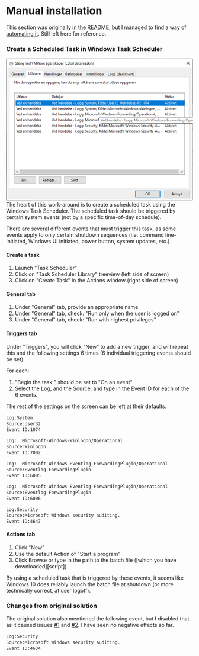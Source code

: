 # Manual installation
This section was [originally in the README](https://github.com/fatso83/vmware-auto-suspend/tree/027faf6c03fd3bd7b6c6d3dd028bbbb8315ef17b#installing), 
but I managed to find a way of [automating it](https://github.com/fatso83/vmware-auto-suspend/issues/3). Still left here for 
reference.

### Create a Scheduled Task in Windows Task Scheduler 
<img src="./events.png" alt="A sample task using Norwegian Windows 10">
The heart of this work-around is to create a scheduled task using the Windows Task Scheduler.  The scheduled task should be triggered by certain system events (not by a specific time-of-day schedule).

There are several different events that must trigger this task, as some events apply to only certain shutdown sequences (i.e. command line-initiated, Windows UI initiated, power button, system updates, etc.)

#### Create a task
1. Launch "Task Scheduler"
1. Click on "Task Scheduler Library" treeview (left side of screen)
1. Click on "Create Task" in the Actions window (right side of screen)

#### General tab
1. Under "General" tab, provide an appropriate name
1. Under "General" tab, check:  "Run only when the user is logged on"
1. Under "General" tab, check:  "Run with highest privileges"

#### Triggers tab
Under "Triggers", you will click "New" to add a new trigger, and will repeat this and the following settings 6 times (6 individual triggering events should be set).  

For each:
1. "Begin the task:" should be set to "On an event"
1. Select the Log, and the Source, and type in the Event ID for each of the 6 events.  

The rest of the settings on the screen can be left at their defaults.

```
Log:System
Source:User32
Event ID:1074
```
 
```
Log:  Microsoft-Windows-Winlogon/Operational
Source:Winlogon
Event ID:7002
```
 
```
Log:  Microsoft-Windows-Eventlog-ForwardingPlugin/Operational
Source:Eventlog-ForwardingPlugin
Event ID:6005
```
 
```
Log:  Microsoft-Windows-Eventlog-ForwardingPlugin/Operational
Source:Eventlog-ForwardingPlugin
Event ID:6006
```

```
Log:Security
Source:Microsoft Windows security auditing.
Event ID:4647
```

#### Actions tab
1. Click "New" 
2. Use the default Action of "Start a program"
3. Click Browse or type in the path to the batch file ([which you have downloaded][script])

By using a scheduled task that is triggered by these events, it seems like Windows 10 does reliably launch the batch file at shutdown (or more technically correct, at user logoff).


### Changes from original solution
The original solution also mentioned the following event, but I disabled that as it caused issues [#1](https://github.com/fatso83/vmware-auto-suspend/issues/1) and [#2](https://github.com/fatso83/vmware-auto-suspend/issues/2). I have seen no negative effects so far.
```
Log:Security
Source:Microsoft Windows security auditing.
Event ID:4634
```
